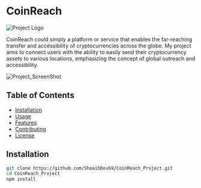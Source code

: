 <!--# CoinReach - Web 3.0 Blockchain Application

![CoinReach](https://i.ibb.co/DVF4tNW/image.png)-->
# **CoinReach** 

![Project Logo](https://github.com/ShoaibDev69/CoinReach_Project/assets/124503086/73af6449-1f35-423d-9f6c-1ba406f18de3)



CoinReach could simply a platform or service that enables the far-reaching transfer and accessibility of cryptocurrencies across the globe. My project aims to connect users with the ability to easily send their cryptocurrency assets to various locations, emphasizing the concept of global outreach and accessibility.

![Project_ScreenShot](https://github.com/ShoaibDev69/CoinReach_Project/assets/124503086/c36efcef-aed0-4f7a-9878-580acf277929)

## Table of Contents

- [Installation](#installation)
- [Usage](#usage)
- [Features](#features)
- [Contributing](#contributing)
- [License](#license)

## Installation

```bash
git clone https://github.com/ShoaibDev69/CoinReach_Project.git
cd CoinReach_Project
npm install
